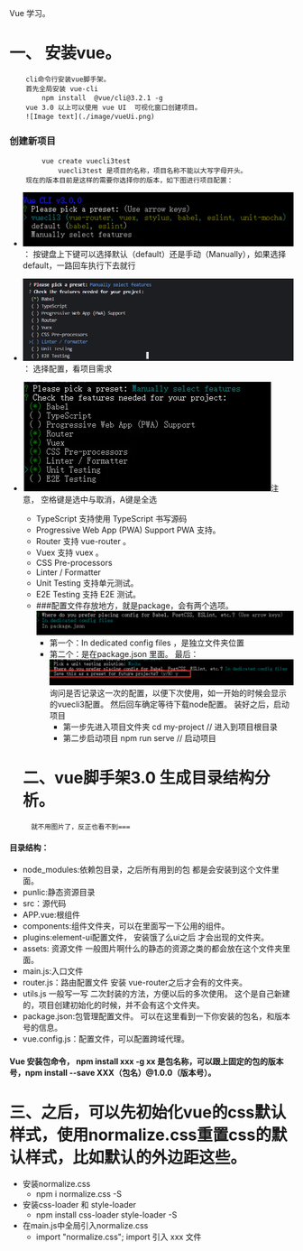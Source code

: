 Vue 学习。
 # 一、 安装vue。
        cli命令行安装vue脚手架。
        首先全局安装 vue-cli 
            npm install  @vue/cli@3.2.1 -g
        vue 3.0 以上可以使用 vue UI  可视化窗口创建项目。
        ![Image text](./image/vueUi.png)
### 创建新项目
            vue create vuecli3test
                vuecli3test 是项目的名称，项目名称不能以大写字母开头。
        现在的版本目前是这样的需要你选择你的版本，如下图进行项目配置：
+ ![Image text](./image/配置选择.png)：    按键盘上下键可以选择默认（default）还是手动（Manually），如果选择default，一路回车执行下去就行
+ ![Image text](./image/vue配置.png)： 选择配置，看项目需求
+ ![Image text](./image/手动选择配置.png)注意， 空格键是选中与取消，A键是全选
    * TypeScript 支持使用 TypeScript 书写源码
    * Progressive Web App (PWA) Support PWA 支持。
    * Router 支持 vue-router 。  <!-- 路由 -->
    * Vuex 支持 vuex 。 <!-- 状态管理 -->
    * CSS Pre-processors <!--支持 CSS 预处理器。 -->
    * Linter / Formatter <!-- 支持代码风格检查和格式化。 -->
    * Unit Testing 支持单元测试。    <!-- 没用过，之后去了解 -->
    * E2E Testing 支持 E2E 测试。   <!-- 没用过，之后去了解 -->
    * ###配置文件存放地方，就是package，会有两个选项。
                ![Image text](./image/package配置.png)
        + 第一个：In dedicated config files ，是独立文件夹位置
        + 第二个：是在package.json 里面。
                最后：
                ![Image text](./image/是否保存.png)
                询问是否记录这一次的配置，以便下次使用，如一开始的时候会显示的vuecli3配置。
                然后回车确定等待下载node配置。
                装好之后，启动项目
            + 第一步先进入项目文件夹  cd my-project // 进入到项目根目录
            + 第二步启动项目 npm run serve // 启动项目

  # 二、vue脚手架3.0 生成目录结构分析。
        就不用图片了，反正也看不到===
#### 目录结构：
* node_modules:依赖包目录，之后所有用到的包 都是会安装到这个文件里面。
* punlic:静态资源目录
* src：源代码
* APP.vue:根组件
* components:组件文件夹，可以在里面写一下公用的组件。
* plugins:element-ui配置文件， 安装饿了么ui之后 才会出现的文件夹。
* assets: 资源文件  一般图片啊什么的静态的资源之类的都会放在这个文件夹里面。
* main.js:入口文件    
* router.js：路由配置文件  安装 vue-router之后才会有的文件夹。
* utils.js  一般写一写 二次封装的方法，方便以后的多次使用。 这个是自己新建的，项目创建初始化的时候，并不会有这个文件夹。
* package.json:包管理配置文件。 可以在这里看到一下你安装的包名，和版本号的信息。
* vue.config.js：配置文件，可以配置跨域代理。

#### Vue 安装包命令， npm install xxx -g      xx 是包名称，可以跟上固定的包的版本号，npm install --save XXX（包名）@1.0.0（版本号）。


     
# 三、之后，可以先初始化vue的css默认样式，使用normalize.css重置css的默认样式，比如默认的外边距这些。
+ 安装normalize.css 
    * npm i normalize.css -S
+ 安装css-loader 和 style-loader
    * npm install css-loader style-loader -S
+ 在main.js中全局引入normalize.css
    * import "normalize.css";    import 引入 xxx 文件